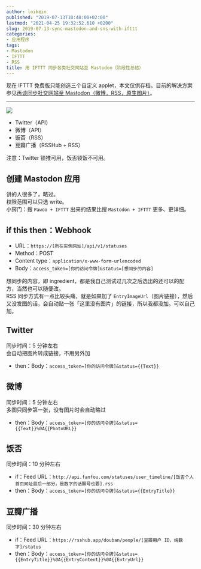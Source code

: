 ```yaml
---
author: loikein
published: "2019-07-13T10:48:00+02:00"
lastmod: "2021-04-25 19:32:52.610 +0200"
slug: 2019-07-13-sync-mastodon-and-sns-with-ifttt
categories:
- 应用程序
tags:
- Mastodon
- IFTTT
- RSS
title: 用 IFTTT 同步各类社交网站至 Mastodon（阶段性总结）
---
```

现在 IFTTT 免费版只能创造三个自定义 applet，本文仅供存档。目前的解决方案参见[再谈同步社交网站至 Mastodon（微博，RSS，原生图片）](../2020-03-09-sync-mastodon-and-sns-again/)。

***

[![](/post-img/2019-07-13-yong-ifttt-tong-bu-ge-lei-she-jiao-wang-zhan-zhi-mastodon-jie-duan-xing-zong-jie-%25E5%25B1%258F%25E5%25B9%2595%25E5%25BF%25AB%25E7%2585%25A7%2B2019-07-13%2B10.18.05.png)](../images/2019-07-13-yong-ifttt-tong-bu-ge-lei-she-jiao-wang-zhan-zhi-mastodon-jie-duan-xing-zong-jie-%25E5%25B1%258F%25E5%25B9%2595%25E5%25BF%25AB%25E7%2585%25A7%2B2019-07-13%2B10.18.05.png)



-   Twitter（API）
-   微博（API）
-   饭否（RSS）
-   豆瓣广播（RSSHub + RSS）

注意：Twitter 锁推可用，饭否锁饭不可用。  


## 创建 Mastodon 应用

讲的人很多了，略过。  
权限范围可以只选 write。  
小窍门：搜 `Pawoo + IFTTT` 出来的结果比搜 `Mastodon + IFTTT` 更多、更详细。  
  

## if this then：Webhook

-   URL：`https://[所在实例网址]/api/v1/statuses`
-   Method：POST
-   Content type：`application/x-www-form-urlencoded`
-   Body：`access_token=[你的访问令牌]&status=[想同步的内容]`

想同步的内容，即
ingredient，都是我自己测试过几次之后选出的还可以的配方，当然也可以随便改。  
RSS 同步方式有一点比较头痛，就是如果加了
`EntryImageUrl`（图片链接），然后又没发图的话，会自动贴一张「这里没有图片」的链接，所以我都没加。可以自己加。  
  

## Twitter

同步时间：5 分钟左右  
会自动把图片转成链接，不用另外加  

-   then：Body：`access_token=[你的访问令牌]&status={{Text}}`

  

## 微博

同步时间：5 分钟左右  
多图只同步第一张，没有图片时会自动略过  

-   then：Body：`access_token=[你的访问令牌]&status={{Text}}%0A{{PhotoURL}}`

  

## 饭否

同步时间：10 分钟左右  

-   if：Feed
    URL：`http://api.fanfou.com/statuses/user_timeline/[饭否个人首页网址最后一部分，是数字的话飘号也要].rss`
-   then：Body：`access_token=[你的访问令牌]&status={{EntryTitle}}`

  

## 豆瓣广播

同步时间：30 分钟左右  

-   if：Feed
    URL：`https://rsshub.app/douban/people/[豆瓣用户 ID，纯数字]/status`
-   then：Body：`access_token=[你的访问令牌]&status={{EntryTitle}}%0A{{EntryContent}}%0A{{EntryUrl}}`
